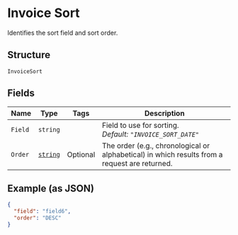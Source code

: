 
# Invoice Sort

Identifies the  sort field and sort order.

## Structure

`InvoiceSort`

## Fields

| Name | Type | Tags | Description |
|  --- | --- | --- | --- |
| `Field` | `string` |  | Field to use for sorting.<br>*Default: `"INVOICE_SORT_DATE"`* |
| `Order` | [`string`](/doc/models/sort-order.md) | Optional | The order (e.g., chronological or alphabetical) in which results from a request are returned. |

## Example (as JSON)

```json
{
  "field": "field6",
  "order": "DESC"
}
```

